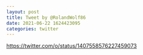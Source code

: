 ```yaml
--- 
layout: post 
title: Tweet by @RolandWolf86 
date: 2021-06-22 1624423095 
categories: twitter 
--- 
```

https://twitter.com/o/status/1407558576227459073